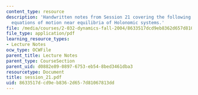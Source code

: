```yaml
---
content_type: resource
description: 'Handwritten notes from Session 21 covering the following topic: Linearized
  equations of motion near equilibria of Holonomic systems.'
file: /media/courses/2-032-dynamics-fall-2004/8633517dcd9eb8362d657d81067813dd_session_21.pdf
file_type: application/pdf
learning_resource_types:
- Lecture Notes
ocw_type: OCWFile
parent_title: Lecture Notes
parent_type: CourseSection
parent_uid: d0882e89-0897-6753-eb54-8bed3461dba3
resourcetype: Document
title: session_21.pdf
uid: 8633517d-cd9e-b836-2d65-7d81067813dd
---
```

